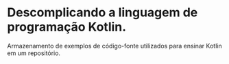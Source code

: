 # Descomplicando a linguagem de programação Kotlin.

Armazenamento de exemplos de código-fonte utilizados para ensinar Kotlin em um repositório.
